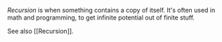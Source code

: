 _Recursion_ is when something contains a copy of itself. It's often used in math and programming, to get infinite potential out of finite stuff.

See also [[Recursion]].
